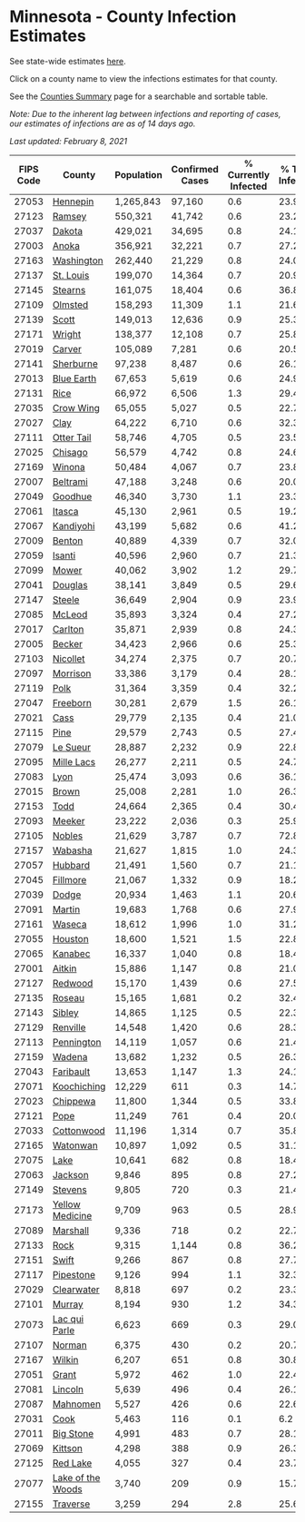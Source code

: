 # Minnesota - County Infection Estimates

See state-wide estimates [here](/infections/us-mn).

Click on a county name to view the infections estimates for that county.

See the [Counties Summary](/infections/summary-counties) page for a searchable and sortable table.

*Note: Due to the inherent lag between infections and reporting of cases, our estimates of infections are as of 14 days ago.*

*Last updated: February 8, 2021*

|   FIPS Code |                                 County |   Population |   Confirmed Cases |   % Currently Infected |   % Total Infected |
|-------------|----------------------------------------|--------------|-------------------|------------------------|--------------------|
|       27053 |                   [Hennepin](hennepin) |    1,265,843 |            97,160 |                    0.6 |               23.9 |
|       27123 |                       [Ramsey](ramsey) |      550,321 |            41,742 |                    0.6 |               23.2 |
|       27037 |                       [Dakota](dakota) |      429,021 |            34,695 |                    0.8 |               24.1 |
|       27003 |                         [Anoka](anoka) |      356,921 |            32,221 |                    0.7 |               27.2 |
|       27163 |               [Washington](washington) |      262,440 |            21,229 |                    0.8 |               24.0 |
|       27137 |                 [St. Louis](st.-louis) |      199,070 |            14,364 |                    0.7 |               20.9 |
|       27145 |                     [Stearns](stearns) |      161,075 |            18,404 |                    0.6 |               36.8 |
|       27109 |                     [Olmsted](olmsted) |      158,293 |            11,309 |                    1.1 |               21.6 |
|       27139 |                         [Scott](scott) |      149,013 |            12,636 |                    0.9 |               25.3 |
|       27171 |                       [Wright](wright) |      138,377 |            12,108 |                    0.7 |               25.8 |
|       27019 |                       [Carver](carver) |      105,089 |             7,281 |                    0.6 |               20.5 |
|       27141 |                 [Sherburne](sherburne) |       97,238 |             8,487 |                    0.6 |               26.1 |
|       27013 |               [Blue Earth](blue-earth) |       67,653 |             5,619 |                    0.6 |               24.9 |
|       27131 |                           [Rice](rice) |       66,972 |             6,506 |                    1.3 |               29.4 |
|       27035 |                 [Crow Wing](crow-wing) |       65,055 |             5,027 |                    0.5 |               22.7 |
|       27027 |                           [Clay](clay) |       64,222 |             6,710 |                    0.6 |               32.3 |
|       27111 |               [Otter Tail](otter-tail) |       58,746 |             4,705 |                    0.5 |               23.5 |
|       27025 |                     [Chisago](chisago) |       56,579 |             4,742 |                    0.8 |               24.6 |
|       27169 |                       [Winona](winona) |       50,484 |             4,067 |                    0.7 |               23.8 |
|       27007 |                   [Beltrami](beltrami) |       47,188 |             3,248 |                    0.6 |               20.0 |
|       27049 |                     [Goodhue](goodhue) |       46,340 |             3,730 |                    1.1 |               23.3 |
|       27061 |                       [Itasca](itasca) |       45,130 |             2,961 |                    0.5 |               19.2 |
|       27067 |                 [Kandiyohi](kandiyohi) |       43,199 |             5,682 |                    0.6 |               41.2 |
|       27009 |                       [Benton](benton) |       40,889 |             4,339 |                    0.7 |               32.0 |
|       27059 |                       [Isanti](isanti) |       40,596 |             2,960 |                    0.7 |               21.3 |
|       27099 |                         [Mower](mower) |       40,062 |             3,902 |                    1.2 |               29.7 |
|       27041 |                     [Douglas](douglas) |       38,141 |             3,849 |                    0.5 |               29.6 |
|       27147 |                       [Steele](steele) |       36,649 |             2,904 |                    0.9 |               23.9 |
|       27085 |                       [McLeod](mcleod) |       35,893 |             3,324 |                    0.4 |               27.2 |
|       27017 |                     [Carlton](carlton) |       35,871 |             2,939 |                    0.8 |               24.3 |
|       27005 |                       [Becker](becker) |       34,423 |             2,966 |                    0.6 |               25.3 |
|       27103 |                   [Nicollet](nicollet) |       34,274 |             2,375 |                    0.7 |               20.7 |
|       27097 |                   [Morrison](morrison) |       33,386 |             3,179 |                    0.4 |               28.1 |
|       27119 |                           [Polk](polk) |       31,364 |             3,359 |                    0.4 |               32.2 |
|       27047 |                   [Freeborn](freeborn) |       30,281 |             2,679 |                    1.5 |               26.1 |
|       27021 |                           [Cass](cass) |       29,779 |             2,135 |                    0.4 |               21.0 |
|       27115 |                           [Pine](pine) |       29,579 |             2,743 |                    0.5 |               27.4 |
|       27079 |                   [Le Sueur](le-sueur) |       28,887 |             2,232 |                    0.9 |               22.8 |
|       27095 |               [Mille Lacs](mille-lacs) |       26,277 |             2,211 |                    0.5 |               24.7 |
|       27083 |                           [Lyon](lyon) |       25,474 |             3,093 |                    0.6 |               36.1 |
|       27015 |                         [Brown](brown) |       25,008 |             2,281 |                    1.0 |               26.3 |
|       27153 |                           [Todd](todd) |       24,664 |             2,365 |                    0.4 |               30.4 |
|       27093 |                       [Meeker](meeker) |       23,222 |             2,036 |                    0.3 |               25.9 |
|       27105 |                       [Nobles](nobles) |       21,629 |             3,787 |                    0.7 |               72.8 |
|       27157 |                     [Wabasha](wabasha) |       21,627 |             1,815 |                    1.0 |               24.3 |
|       27057 |                     [Hubbard](hubbard) |       21,491 |             1,560 |                    0.7 |               21.1 |
|       27045 |                   [Fillmore](fillmore) |       21,067 |             1,332 |                    0.9 |               18.2 |
|       27039 |                         [Dodge](dodge) |       20,934 |             1,463 |                    1.1 |               20.6 |
|       27091 |                       [Martin](martin) |       19,683 |             1,768 |                    0.6 |               27.9 |
|       27161 |                       [Waseca](waseca) |       18,612 |             1,996 |                    1.0 |               31.2 |
|       27055 |                     [Houston](houston) |       18,600 |             1,521 |                    1.5 |               22.8 |
|       27065 |                     [Kanabec](kanabec) |       16,337 |             1,040 |                    0.8 |               18.4 |
|       27001 |                       [Aitkin](aitkin) |       15,886 |             1,147 |                    0.8 |               21.0 |
|       27127 |                     [Redwood](redwood) |       15,170 |             1,439 |                    0.6 |               27.5 |
|       27135 |                       [Roseau](roseau) |       15,165 |             1,681 |                    0.2 |               32.4 |
|       27143 |                       [Sibley](sibley) |       14,865 |             1,125 |                    0.5 |               22.3 |
|       27129 |                   [Renville](renville) |       14,548 |             1,420 |                    0.6 |               28.3 |
|       27113 |               [Pennington](pennington) |       14,119 |             1,057 |                    0.6 |               21.4 |
|       27159 |                       [Wadena](wadena) |       13,682 |             1,232 |                    0.5 |               26.3 |
|       27043 |                 [Faribault](faribault) |       13,653 |             1,147 |                    1.3 |               24.1 |
|       27071 |             [Koochiching](koochiching) |       12,229 |               611 |                    0.3 |               14.7 |
|       27023 |                   [Chippewa](chippewa) |       11,800 |             1,344 |                    0.5 |               33.8 |
|       27121 |                           [Pope](pope) |       11,249 |               761 |                    0.4 |               20.0 |
|       27033 |               [Cottonwood](cottonwood) |       11,196 |             1,314 |                    0.7 |               35.8 |
|       27165 |                   [Watonwan](watonwan) |       10,897 |             1,092 |                    0.5 |               31.1 |
|       27075 |                           [Lake](lake) |       10,641 |               682 |                    0.8 |               18.4 |
|       27063 |                     [Jackson](jackson) |        9,846 |               895 |                    0.8 |               27.2 |
|       27149 |                     [Stevens](stevens) |        9,805 |               720 |                    0.3 |               21.4 |
|       27173 |     [Yellow Medicine](yellow-medicine) |        9,709 |               963 |                    0.5 |               28.9 |
|       27089 |                   [Marshall](marshall) |        9,336 |               718 |                    0.2 |               22.7 |
|       27133 |                           [Rock](rock) |        9,315 |             1,144 |                    0.8 |               36.2 |
|       27151 |                         [Swift](swift) |        9,266 |               867 |                    0.8 |               27.7 |
|       27117 |                 [Pipestone](pipestone) |        9,126 |               994 |                    1.1 |               32.3 |
|       27029 |               [Clearwater](clearwater) |        8,818 |               697 |                    0.2 |               23.3 |
|       27101 |                       [Murray](murray) |        8,194 |               930 |                    1.2 |               34.3 |
|       27073 |         [Lac qui Parle](lac-qui-parle) |        6,623 |               669 |                    0.3 |               29.0 |
|       27107 |                       [Norman](norman) |        6,375 |               430 |                    0.2 |               20.7 |
|       27167 |                       [Wilkin](wilkin) |        6,207 |               651 |                    0.8 |               30.8 |
|       27051 |                         [Grant](grant) |        5,972 |               462 |                    1.0 |               22.4 |
|       27081 |                     [Lincoln](lincoln) |        5,639 |               496 |                    0.4 |               26.1 |
|       27087 |                   [Mahnomen](mahnomen) |        5,527 |               426 |                    0.6 |               22.6 |
|       27031 |                           [Cook](cook) |        5,463 |               116 |                    0.1 |                6.2 |
|       27011 |                 [Big Stone](big-stone) |        4,991 |               483 |                    0.7 |               28.1 |
|       27069 |                     [Kittson](kittson) |        4,298 |               388 |                    0.9 |               26.3 |
|       27125 |                   [Red Lake](red-lake) |        4,055 |               327 |                    0.4 |               23.7 |
|       27077 | [Lake of the Woods](lake-of-the-woods) |        3,740 |               209 |                    0.9 |               15.7 |
|       27155 |                   [Traverse](traverse) |        3,259 |               294 |                    2.8 |               25.6 |